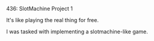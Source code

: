 436: SlotMachine Project 1

It's like playing the real thing for free.

I was tasked with implementing a slotmachine-like game.
